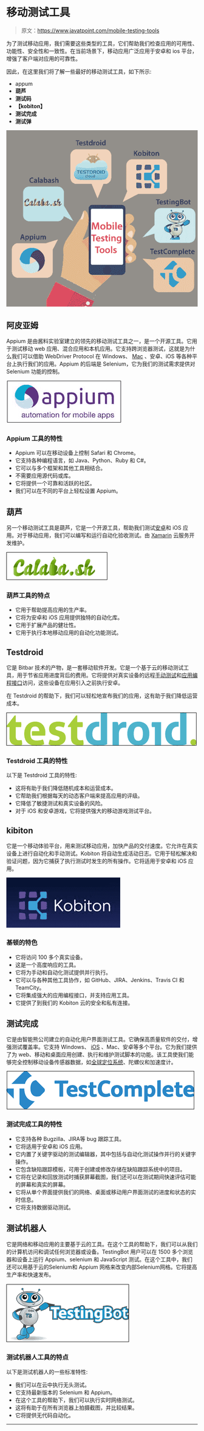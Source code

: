 # 移动测试工具

> 原文：<https://www.javatpoint.com/mobile-testing-tools>

为了测试移动应用，我们需要这些类型的工具，它们帮助我们检查应用的可用性、功能性、安全性和一致性。在当前场景下，移动应用广泛应用于安卓和 ios 平台，增强了客户端对应用的可靠性。

因此，在这里我们将了解一些最好的移动测试工具，如下所示:

*   appum
*   **葫芦**
*   **测试码**
*   **【kobiton】**
*   **测试完成**
*   **测试弹**

![Mobile Testing Tools](img/5ce1f8422bae98e47513849706ec67cc.png)

## 阿皮亚姆

Appium 是由酱料实验室建立的领先的移动测试工具之一，是一个开源工具。它用于测试移动 web 应用、混合应用和本机应用。它支持跨浏览器测试，这就是为什么我们可以借助 WebDriver Protocol 在 Windows、 [Mac](https://www.javatpoint.com/mac-full-form) 、安卓、iOS 等各种平台上执行我们的应用。Appium 的后端是 Selenium，它为我们的测试需求提供对 Selenium 功能的控制。

![Mobile Testing Tools](img/2069ecb3f2a9881945c04e18c1c0bf1c.png)

### Appium 工具的特性

*   Appium 可以在移动设备上控制 Safari 和 Chrome。
*   它支持各种编程语言，如 Java、Python、Ruby 和 C#。
*   它可以与多个框架和其他工具相结合。
*   不需要应用源代码或库。
*   它将提供一个可靠和活跃的社区。
*   我们可以在不同的平台上轻松设置 Appium。

## 葫芦

另一个移动测试工具是葫芦，它是一个开源工具，帮助我们测试[安卓](https://www.javatpoint.com/android-tutorial)和 iOS 应用。对于移动应用，我们可以编写和运行自动化验收测试。由 [Xamarin](https://www.javatpoint.com/xamarin) 云服务开发维护。

![Mobile Testing Tools](img/0f2381f18e2f97d9d0a66ba8e173cc5f.png)

### 葫芦工具的特点

*   它用于帮助提高应用的生产率。
*   它将为安卓和 iOS 应用提供独特的自动化库。
*   它用于扩展产品的健壮性。
*   它用于执行本地移动应用的自动化功能测试。

## Testdroid

它是 Bitbar 技术的产物，是一套移动软件开发。它是一个基于云的移动测试工具，用于节省应用进度背后的费用。它将提供对真实设备的远程[手动测试](https://www.javatpoint.com/manual-testing)和[应用编程接口](https://www.javatpoint.com/api-full-form)访问，这些设备在应用引入之前执行安卓。

在 Testdroid 的帮助下，我们可以轻松地宣布我们的应用，这有助于我们降低运营成本。

![Mobile Testing Tools](img/9bf4e6471842360fd91ae366736f86bf.png)

### Testdroid 工具的特性

以下是 Testdroid 工具的特性:

*   这将有助于我们降低随机成本和运营成本。
*   它帮助我们根据每天的动态客户端来提高应用的评级。
*   它降低了敏捷测试和真实设备的风险。
*   对于 iOS 和安卓游戏，它将提供强大的移动游戏测试平台。

## kibiton

它是一个移动体验平台，用来测试移动应用，加快产品的交付速度。它允许在真实设备上进行自动化和手动测试。Kobiton 将自动生成活动日志。它用于轻松解决和验证问题，因为它捕获了执行测试时发生的所有操作。它将适用于安卓和 iOS 应用。

![Mobile Testing Tools](img/6a8bbf937fddca044cd241bb630747dd.png)

### 基顿的特色

*   它将访问 100 多个真实设备。
*   这是一个高度响应的工具。
*   它将为手动和自动化测试提供并行执行。
*   它可以与各种其他工具协作，如 GitHub、JIRA、Jenkins、Travis CI 和 TeamCity。
*   它将集成强大的应用编程接口，并支持应用工具。
*   它提供了到我们的 Kobiton 云的安全和私有连接。

## 测试完成

它是由智能熊公司建立的自动化用户界面测试工具。它确保高质量软件的交付，增强测试覆盖率。它支持 Windows、 [iOS](https://www.javatpoint.com/ios-full-form) 、Mac、安卓等多个平台。它为我们提供了为 web、移动和桌面应用创建、执行和维护测试脚本的功能。该工具使我们能够完全控制移动设备传感器数据，如[全球定位系统](https://www.javatpoint.com/gps-full-form)、陀螺仪和加速度计。

![Mobile Testing Tools](img/eb11a50a9c2b57d000b97a65295deaf2.png)

### 测试完成工具的特性

*   它支持各种 Bugzilla、JIRA等 bug 跟踪工具。
*   它将适用于安卓和 iOS 应用。
*   它内置了关键字驱动的测试编辑器，其中包括与自动化测试操作并行的关键字操作。
*   它包含缺陷跟踪模板，可用于创建或修改存储在缺陷跟踪系统中的项目。
*   它将在记录和回放测试时捕获屏幕截图，我们还可以在测试期间快速评估可能的屏幕和真实的屏幕。
*   它将从单个界面提供我们的网络、桌面或移动用户界面测试的进度和状态的实时信息。
*   它将支持数据驱动测试。

## 测试机器人

它是网络和移动应用的主要基于云的工具。在这个工具的帮助下，我们可以从我们的计算机访问和调试任何浏览器或设备。TestingBot 用户可以在 1500 多个浏览器和设备上运行 Appium、selenium 和 JavaScript 测试。在这个工具中，我们还可以用基于云的Selenium和 Appium 网格来改变内部Selenium网格。它将提高生产率和快速发布。

![Mobile Testing Tools](img/77ccd02d71f6254b2926c3d08140f0ee.png)

### 测试机器人工具的特点

以下是测试机器人的一些标准特性:

*   我们可以在云中执行无头测试。
*   它支持最新版本的 Selenium 和 Appium。
*   在这个工具的帮助下，我们可以执行实时网络测试。
*   这将有助于在所有浏览器上拍摄截图，并比较结果。
*   它将提供无代码自动化。

* * *
